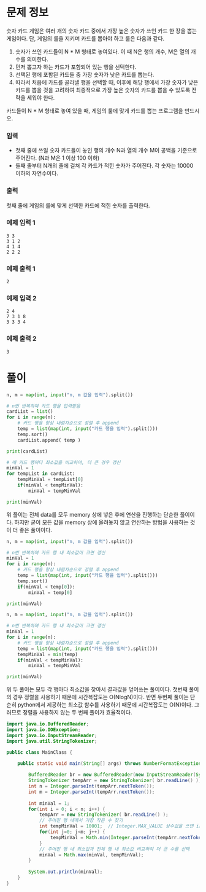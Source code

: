 # 문제 정보

숫자 카드 게임은 여러 개의 숫자 카드 중에서 가장 높은 숫자가 쓰인 카드 한 장을 뽑는 게임이다. 단, 게임의 룰을 지키며 카드를 뽑아야 하고 룰은 다음과 같다.

1. 숫자가 쓰인 카드들이 N * M 형태로 놓여있다. 이 때 N은 행의 개수, M은 열의 개수를 의미한다.
2. 먼저 뽑고자 하는 카드가 포함되어 있는 행을 선택한다.
3. 선택된 행에 포함된 카드들 중 가장 숫자가 낮은 카드를 뽑는다.
4. 따라서 처음에 카드를 골라낼 행을 선택할 때, 이후에 해당 행에서 가장 숫자가 낮은 카드를 뽑을 것을 고려하여 최종적으로 가장 높은 숫자의 카드를 뽑을 수 있도록 전략을 세워야 한다.

카드들이 N * M 형태로 놓여 있을 때, 게임의 룰에 맞게 카드를 뽑는 프로그램을 만드시오.

### 입력

- 첫째 줄에 쓰일 숫자 카드들이 놓인 행의 개수 N과 열의 개수 M이 공백을 기준으로 주어진다. (N과 M은 1 이상 100 이하)
- 둘째 줄부터 N개의 줄에 걸쳐 각 카드가 적힌 숫자가 주어진다. 각 숫자는 10000 이하의 자연수이다.

### 출력

첫째 줄에 게임의 룰에 맞게 선택한 카드에 적힌 숫자를 출력한다.

### 예제 입력 1

```
3 3
3 1 2
4 1 4
2 2 2
```

### 예제 출력 1

```
2
```

### 예제 입력 2

```
2 4
7 3 1 8
3 3 3 4
```

### 예제 출력 2

```
3
```

# 풀이

```python
n, m = map(int, input("n, m 값을 입력").split())

# n번 반복하며 카드 행을 입력받음
cardList = list()
for i in range(n):
    # 카드 행을 항상 내림차순으로 정렬 후 append
    temp = list(map(int, input("카드 행을 입력").split()))
    temp.sort()
    cardList.append( temp ) 

print(cardList)

# 매 카드 행마다 최소값을 비교하여, 더 큰 경우 갱신
minVal = 1
for tempList in cardList:
    tempMinVal = tempList[0] 
    if(minVal < tempMinVal):
        minVal = tempMinVal

print(minVal)
```

위 풀이는 전체 data를 모두 memory 상에 넣은 후에 연산을 진행하는 단순한 풀이이다. 하지만 굳이 모든 값을 memory 상에 올려놓지 않고 연산하는 방법을 사용하는 것이 더 좋은 풀이이다.

```python
n, m = map(int, input("n, m 값을 입력").split())

# n번 반복하며 카드 행 내 최소값이 크면 갱신
minVal = 1
for i in range(n):
    # 카드 행을 항상 내림차순으로 정렬 후 append
    temp = list(map(int, input("카드 행을 입력").split()))
    temp.sort()
    if(minVal < temp[0]):
        minVal = temp[0]

print(minVal)
```

```python
n, m = map(int, input("n, m 값을 입력").split())

# n번 반복하며 카드 행 내 최소값이 크면 갱신
minVal = 1
for i in range(n):
    # 카드 행을 항상 내림차순으로 정렬 후 append
    temp = list(map(int, input("카드 행을 입력").split()))
    tempMinVal = min(temp)
    if(minVal < tempMinVal):
        minVal = tempMinVal

print(minVal)
```

위 두 풀이는 모두 각 행마다 최소값을 찾아서 결과값을 덮어쓰는 풀이이다. 첫번째 풀이의 경우 정렬을 사용하기 때문에 시간복잡도는 O(NlogN)이다. 반면 두번째 풀이는 단순히 python에서 제공하는 최소값 함수를 사용하기 때문에 시간복잡도는 O(N)이다. 그러므로 정렬을 사용하지 않는 두 번째 풀이가 효율적이다.

```java
import java.io.BufferedReader;
import java.io.IOException;
import java.io.InputStreamReader;
import java.util.StringTokenizer;

public class MainClass {

	public static void main(String[] args) throws NumberFormatException, IOException {
		
		BufferedReader br = new BufferedReader(new InputStreamReader(System.in));  // BufferedReader은 항상 문자 stream만 읽을 수 있음
		StringTokenizer tempArr = new StringTokenizer( br.readLine() );  // 공백을 기준으로 문자열 token 생성 (default가 공백임)
		int n = Integer.parseInt(tempArr.nextToken());
		int m = Integer.parseInt(tempArr.nextToken());
		
		int minVal = 1;
		for(int i = 0; i < n; i++) {
			tempArr = new StringTokenizer( br.readLine() );
			// 주어진 행 내에서 가장 작은 수 찾기
			int tempMinVal = 10001;  // Integer.MAX_VALUE 상수값을 쓰면 int값 중 가장 큰 값을 넣어줄 수 있다.
			for(int j=0; j<m; j++) {
				tempMinVal = Math.min(Integer.parseInt(tempArr.nextToken()), tempMinVal);
			}
			// 주어진 행 내 최소값과 전체 행 내 최소값 비교하여 더 큰 수를 선택
			minVal = Math.max(minVal, tempMinVal);
		}
		
		System.out.println(minVal);
	}
}
```